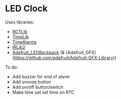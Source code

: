 # LED Clock

Uses libraries:
- [RCTLib](https://github.com/adafruit/RTClib)
- [TimeLib](https://github.com/PaulStoffregen/Time)
- [TimeAlarms](https://github.com/PaulStoffregen/TimeAlarms)
- [IRLib2](https://github.com/cyborg5/IRLib2)
- [Adafruit_LEDBackpack](https://github.com/adafruit/Adafruit_LED_Backpack) (& {Adafruit_GFX](https://github.com/adafruit/Adafruit-GFX-Library))

To do:
- Add buzzer for end of alarm
- Add snooze button
- Add on/off button/switch
- Make time set set time on RTC
